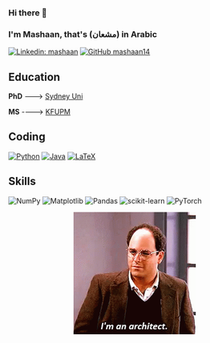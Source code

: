 ### Hi there 👋
### I'm Mashaan, that's (مشعان) in Arabic
[![Linkedin: mashaan](https://img.shields.io/badge/LinkedIn-0077B5?style=for-the-badge&logo=linkedin&logoColor=white)](https://linkedin.com/in/mashaan)
[![GitHub mashaan14](https://img.shields.io/badge/GitHub-100000?style=for-the-badge&logo=github&logoColor=white)](https://github.com/mashaan14)

## Education
**PhD** ---> [Sydney Uni](https://www.sydney.edu.au/)

**MS** ----> [KFUPM](http://www.kfupm.edu.sa/)

## Coding
[![Python](https://img.shields.io/badge/Python-3776AB?style=for-the-badge&logo=python&logoColor=white)]()
[![Java](https://img.shields.io/badge/Java-ED8B00?style=for-the-badge&logo=openjdk&logoColor=white)]()
[![LaTeX](https://img.shields.io/badge/latex-%23008080.svg?style=for-the-badge&logo=latex&logoColor=white)]()

## Skills
![NumPy](https://img.shields.io/badge/numpy-%23013243.svg?style=for-the-badge&logo=numpy&logoColor=white)
![Matplotlib](https://img.shields.io/badge/Matplotlib-%23ffffff.svg?style=for-the-badge&logo=Matplotlib&logoColor=black)
![Pandas](https://img.shields.io/badge/pandas-%23150458.svg?style=for-the-badge&logo=pandas&logoColor=white)
![scikit-learn](https://img.shields.io/badge/scikit--learn-%23F7931E.svg?style=for-the-badge&logo=scikit-learn&logoColor=white)
![PyTorch](https://img.shields.io/badge/PyTorch-%23EE4C2C.svg?style=for-the-badge&logo=PyTorch&logoColor=white)


<p align="center">
  <img src="seinfeld-george.gif" />
</p>
